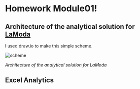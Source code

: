 # Homework Module01!
## Architecture of the analytical solution for [LaModa](https://www.lamoda.ru/)
I used draw.io to make this simple scheme.

![scheme](https://github.com/halltape/data-engineering/blob/develop/DE-101%20Modules/Module01/Homework01/jpg/SchemeArch.jpg "Architecture of the analytical solution for LaModa")

*Architecture of the analytical solution for LaModa*

## Excel Analytics
